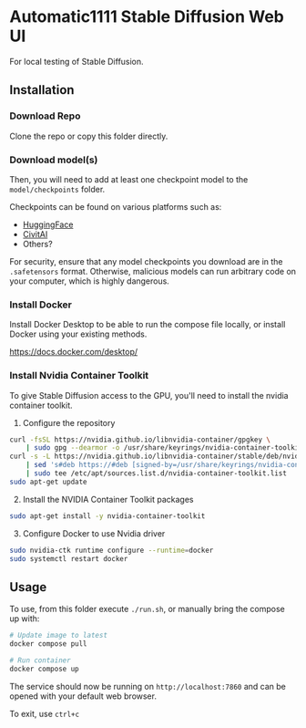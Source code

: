 # Automatic1111 Stable Diffusion Web UI

For local testing of Stable Diffusion.

## Installation

### Download Repo

Clone the repo or copy this folder directly.

### Download model(s)

Then, you will need to add at least one checkpoint model to the `model/checkpoints` folder.

Checkpoints can be found on various platforms such as:
- [HuggingFace](https://huggingface.co/models?pipeline_tag=text-to-image)
- [CivitAI](https://civitai.com/models)
- Others?

For security, ensure that any model checkpoints you download are in the `.safetensors` format. Otherwise, malicious models can run arbitrary code on your computer, which is highly dangerous.

### Install Docker

Install Docker Desktop to be able to run the compose file locally, or install Docker using your existing methods.

https://docs.docker.com/desktop/

### Install Nvidia Container Toolkit

To give Stable Diffusion access to the GPU, you'll need to install the nvidia container toolkit.

1. Configure the repository

```sh
curl -fsSL https://nvidia.github.io/libnvidia-container/gpgkey \
    | sudo gpg --dearmor -o /usr/share/keyrings/nvidia-container-toolkit-keyring.gpg
curl -s -L https://nvidia.github.io/libnvidia-container/stable/deb/nvidia-container-toolkit.list \
    | sed 's#deb https://#deb [signed-by=/usr/share/keyrings/nvidia-container-toolkit-keyring.gpg] https://#g' \
    | sudo tee /etc/apt/sources.list.d/nvidia-container-toolkit.list
sudo apt-get update
```

2. Install the NVIDIA Container Toolkit packages

```sh
sudo apt-get install -y nvidia-container-toolkit
```

3. Configure Docker to use Nvidia driver

```sh
sudo nvidia-ctk runtime configure --runtime=docker
sudo systemctl restart docker
```

## Usage

To use, from this folder execute `./run.sh`, or manually bring the compose up with:

```sh
# Update image to latest
docker compose pull

# Run container
docker compose up
```

The service should now be running on `http://localhost:7860` and can be opened with your default web browser.

To exit, use `ctrl+c`
